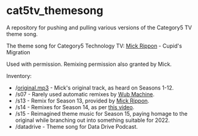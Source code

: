 # cat5tv_themesong
A repository for pushing and pulling various versions of the Category5 TV theme song.

The theme song for Category5 Technology TV: [Mick Rippon](https://mickrippon.com) - Cupid's Migration

Used with permission. Remixing permission also granted by Mick.

Inventory:
  - /[original.mp3](original.mp3) - Mick's original track, as heard on Seasons 1-12.
  - /s07 - Rarely used automatic remixes by [Wub Machine](https://wubmachine.com).
  - /s13 - Remix for Season 13, provided by [Mick Rippon](https://mickrippon.com).
  - /s14 - Remixes for Season 14, as per [this video](https://www.youtube.com/watch?v=1gCL0HlbSVc).
  - /s15 - Reimagined theme music for Season 15, paying homage to the original while branching out into something suitable for 2022.
  - /datadrive - Theme song for Data Drive Podcast.
